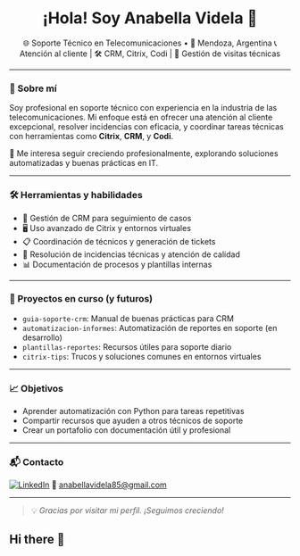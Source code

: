 <h1 align="center">¡Hola! Soy Anabella Videla 👋</h1>

<p align="center">
🌐 Soporte Técnico en Telecomunicaciones • 📍 Mendoza, Argentina  
📞 Atención al cliente | 🛠️ CRM, Citrix, Codi | 🤝 Gestión de visitas técnicas  
</p>

---

### 🧭 Sobre mí

Soy profesional en soporte técnico con experiencia en la industria de las telecomunicaciones. Mi enfoque está en ofrecer una atención al cliente excepcional, resolver incidencias con eficacia, y coordinar tareas técnicas con herramientas como **Citrix**, **CRM**, y **Codi**.

📌 Me interesa seguir creciendo profesionalmente, explorando soluciones automatizadas y buenas prácticas en IT.

---

### 🛠️ Herramientas y habilidades

- 🎯 Gestión de CRM para seguimiento de casos
- 🖥️ Uso avanzado de Citrix y entornos virtuales
- 📋 Coordinación de técnicos y generación de tickets
- 🧠 Resolución de incidencias técnicas y atención de calidad
- 📊 Documentación de procesos y plantillas internas

---

### 🚀 Proyectos en curso (y futuros)

- `guia-soporte-crm`: Manual de buenas prácticas para CRM
- `automatizacion-informes`: Automatización de reportes en soporte (en desarrollo)
- `plantillas-reportes`: Recursos útiles para soporte diario
- `citrix-tips`: Trucos y soluciones comunes en entornos virtuales

---

### 📈 Objetivos

- Aprender automatización con Python para tareas repetitivas  
- Compartir recursos que ayuden a otros técnicos de soporte  
- Crear un portafolio con documentación útil y profesional

---

### 📬 Contacto

[![LinkedIn](https://img.shields.io/badge/LinkedIn-AnitaVidela-blue?logo=linkedin)](https://www.linkedin.com/in/-anabellarvidela-?trk=contact-info)
📧 anabellavidela85@gmail.com

---

> 💡 *Gracias por visitar mi perfil. ¡Seguimos creciendo!*
## Hi there 👋


